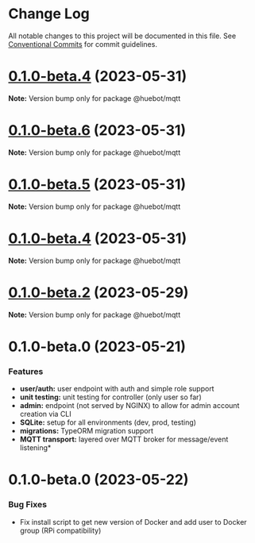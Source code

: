 # Change Log

All notable changes to this project will be documented in this file.
See [Conventional Commits](https://conventionalcommits.org) for commit guidelines.

# [0.1.0-beta.4](https://github.com/huebot-iot/huebot/compare/0.1.0-beta.3...0.1.0-beta.4) (2023-05-31)

**Note:** Version bump only for package @huebot/mqtt

# [0.1.0-beta.6](https://github.com/huebot-iot/huebot/compare/0.1.0-beta.3...0.1.0-beta.6) (2023-05-31)

**Note:** Version bump only for package @huebot/mqtt

# [0.1.0-beta.5](https://github.com/huebot-iot/huebot/compare/0.1.0-beta.3...0.1.0-beta.5) (2023-05-31)

**Note:** Version bump only for package @huebot/mqtt

# [0.1.0-beta.4](https://github.com/huebot-iot/huebot/compare/0.1.0-beta.3...0.1.0-beta.4) (2023-05-31)

**Note:** Version bump only for package @huebot/mqtt

# [0.1.0-beta.2](https://github.com/huebot-iot/huebot/compare/0.1.0-beta.1...0.1.0-beta.2) (2023-05-29)

**Note:** Version bump only for package @huebot/mqtt

# 0.1.0-beta.0 (2023-05-21)

### Features
* **user/auth:** user endpoint with auth and simple role support
* **unit testing:** unit testing for controller (only user so far)
* **admin:** endpoint (not served by NGINX) to allow for admin account creation via CLI
* **SQLite:** setup for all environments (dev, prod, testing)
* **migrations:** TypeORM migration support
* **MQTT transport:** layered over MQTT broker for message/event listening*

# 0.1.0-beta.0 (2023-05-22)

### Bug Fixes
* Fix install script to get new version of Docker and add user to Docker group (RPi compatibility)
